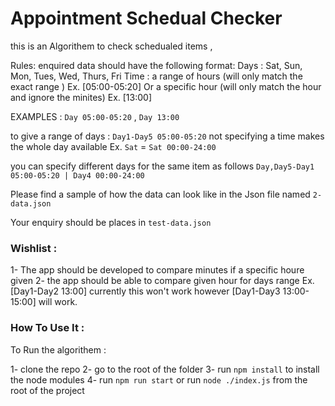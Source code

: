# Appointment Schedual Checker

this is an Algorithem to check schedualed items , 

Rules: 
enquired data should have the following format:
Days : Sat, Sun, Mon, Tues, Wed, Thurs, Fri
Time : a range of hours (will only match the exact range ) Ex. [05:00-05:20] Or a specific hour (will only match the hour and ignore the minites) Ex. [13:00]

EXAMPLES :  `Day 05:00-05:20` , `Day 13:00`

to give a range of days : `Day1-Day5 05:00-05:20`
not specifying a time makes the whole day available
Ex. `Sat` = `Sat 00:00-24:00`

you can specify different days for the same item as follows 
`Day,Day5-Day1 05:00-05:20 | Day4 00:00-24:00 `

Please find a sample of how the data can look like in the Json file named `2-data.json`

Your enquiry should be places in `test-data.json`

### Wishlist : 

1- The app should be developed to compare minutes if a specific houre given
2- the app should be able to compare given hour for days range Ex. [Day1-Day2 13:00] currently this won't work however [Day1-Day3 13:00-15:00] will work.

### How To Use It :

To Run the algorithem : 

1- clone the repo 
2- go to the root of the folder 
3- run `npm install` to install the node modules 
4-  run `npm run start` or run `node ./index.js` from the root of the project
